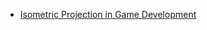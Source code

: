 

- [Isometric Projection in Game Development](https://pikuma.com/blog/isometric-projection-in-games)